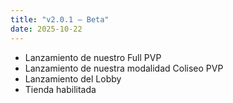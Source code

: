 ```yaml
---
title: "v2.0.1 — Beta"
date: 2025-10-22
---
```


- Lanzamiento de nuestro Full PVP
- Lanzamiento de nuestra modalidad Coliseo PVP
- Lanzamiento del Lobby
- Tienda habilitada